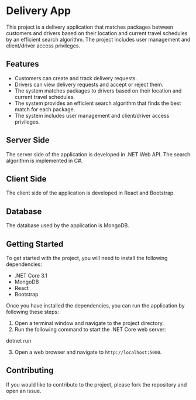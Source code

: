 
# Delivery App

This project is a delivery application that matches packages between customers and drivers based on their location and current travel schedules by an efficient search algorithm. The project includes user management and client/driver access privileges.

## Features

* Customers can create and track delivery requests.
* Drivers can view delivery requests and accept or reject them.
* The system matches packages to drivers based on their location and current travel schedules.
* The system provides an efficient search algorithm that finds the best match for each package.
* The system includes user management and client/driver access privileges.

## Server Side

The server side of the application is developed in .NET Web API. The search algorithm is implemented in C#.

## Client Side

The client side of the application is developed in React and Bootstrap.

## Database

The database used by the application is MongoDB.

## Getting Started

To get started with the project, you will need to install the following dependencies:

* .NET Core 3.1
* MongoDB
* React
* Bootstrap

Once you have installed the dependencies, you can run the application by following these steps:

1. Open a terminal window and navigate to the project directory.
2. Run the following command to start the .NET Core web server:


dotnet run


3. Open a web browser and navigate to `http://localhost:5000`.

## Contributing

If you would like to contribute to the project, please fork the repository and open an issue.
